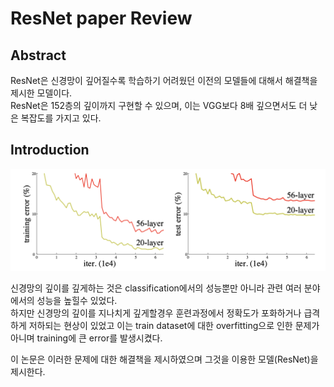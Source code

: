 # ResNet paper Review

## Abstract

ResNet은 신경망이 깊어질수록 학습하기 어려웠던 이전의 모델들에 대해서 해결책을 제시한 모델이다.  
ResNet은 152층의 깊이까지 구현할 수 있으며, 이는 VGG보다 8배 깊으면서도 더 낮은 복잡도를 가지고 있다.

## Introduction

![fig1](fig1.png)

신경망의 깊이를 깊게하는 것은 classification에서의 성능뿐만 아니라 관련 여러 분야에서의 성능을 높힐수 있었다.  
하지만 신경망의 깊이를 지나치게 깊게할경우 훈련과정에서 정확도가 포화하거나 급격하게 저하되는 현상이 있었고 이는 train dataset에 대한 overfitting으로 인한 문제가 아니며 training에 큰 error를 발생시켰다.

이 논문은 이러한 문제에 대한 해결책을 제시하였으며 그것을 이용한 모델(ResNet)을 제시한다.
